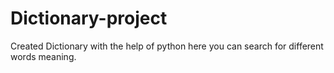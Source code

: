 # Dictionary-project
Created Dictionary with the help of python here you can search for different words meaning.
